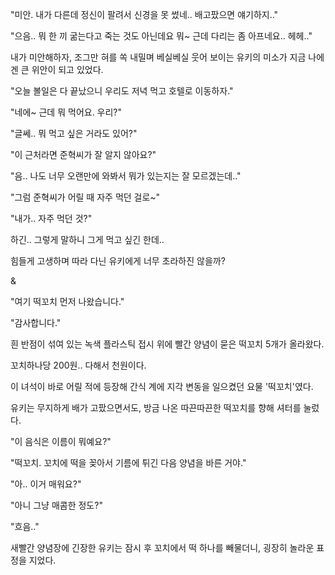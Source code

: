 "미안. 내가 다른데 정신이 팔려서 신경을 못 썼네.. 배고팠으면 얘기하지.."

"으음.. 뭐 한 끼 굶는다고 죽는 것도 아닌데요 뭐~ 근데 다리는 좀 아프네요.. 헤헤.."

내가 미안해하자, 조그만 혀를 쏙 내밀며 베실베실 웃어 보이는 유키의 미소가 지금 나에겐 큰 위안이 되고 있었다.

"오늘 볼일은 다 끝났으니 우리도 저녁 먹고 호텔로 이동하자."

"네에~ 근데 뭐 먹어요. 우리?"

"글쎄.. 뭐 먹고 싶은 거라도 있어?"

"이 근처라면 준혁씨가 잘 알지 않아요?"

"음.. 나도 너무 오랜만에 와봐서 뭐가 있는지는 잘 모르겠는데.."

"그럼 준혁씨가 어릴 때 자주 먹던 걸로~"

"내가.. 자주 먹던 것?"

하긴.. 그렇게 말하니 그게 먹고 싶긴 한데..

힘들게 고생하며 따라 다닌 유키에게 너무 초라하진 않을까?

& 

"여기 떡꼬치 먼저 나왔습니다."

"감사합니다."

흰 반점이 섞여 있는 녹색 플라스틱 접시 위에 빨간 양념이 묻은 떡꼬치 5개가 올라왔다.

꼬치하나당 200원.. 다해서 천원이다. 

이 녀석이 바로 어릴 적에 등장해 간식 계에 지각 변동을 일으켰던 요물 '떡꼬치'였다.

유키는 무지하게 배가 고팠으면서도, 방금 나온 따끈따끈한 떡꼬치를 향해 셔터를 눌렀다.

"이 음식은 이름이 뭐예요?"

"떡꼬치. 꼬치에 떡을 꽂아서 기름에 튀긴 다음 양념을 바른 거야."

"아.. 이거 매워요?"

"아니 그냥 매콤한 정도?"

"흐음.."

새빨간 양념장에 긴장한 유키는 잠시 후 꼬치에서 떡 하나를 빼물더니, 굉장히 놀라운 표정을 지었다.